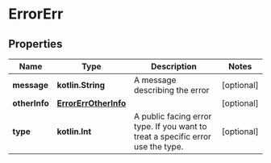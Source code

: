 
# ErrorErr

## Properties
Name | Type | Description | Notes
------------ | ------------- | ------------- | -------------
**message** | **kotlin.String** | A message describing the error |  [optional]
**otherInfo** | [**ErrorErrOtherInfo**](ErrorErrOtherInfo.md) |  |  [optional]
**type** | **kotlin.Int** | A public facing error type. If you want to treat a specific error use the type. |  [optional]



